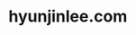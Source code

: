 # hyunjinlee.com

<!-- <h1 align="center">
  Zoomkoding Gatsby Blog
</h1>

<p align="center">
  <a href="https://github.com/zoomkoding/zoomkoding-gatsby-blog/blob/master/LICENSE">
    <img src="https://img.shields.io/badge/license-0BSD-blue.svg" alt="Zoomkoding Gatsby Blog is released under the 0BSD license." />
  </a>
  <img src="https://img.shields.io/badge/PRs-welcome-brightgreen.svg" alt="PRs welcome!" />
  <img src="https://img.shields.io/badge/contributions-welcome-brightgreen.svg?style=flat" alt="contributions welcome" />
</p>

**Demo Websites**: [**English**](https://zoomkoding.netlify.app) | [**Korean**](https://www.zoomkoding.com)

[**English README.md**](https://github.com/zoomkoding/zoomkoding-gatsby-blog/blob/master/README.en.md)

## 👋 소개

블로그를 직접 운영하면서 조금씩 그려봤던 이상적인 개발 블로그 테마를 Gatsby를 통해 만들어보게 되었습니다.
이 테마가 블로그를 운영하고자 하시는 분들에게 자신의 이야기를 잘 담을 수 있는 공간이 되었으면 좋겠습니다.🙌

블로그 테마가 맘에 드셨다면 아래 과정을 통해 자신의 블로그를 만들어보시길 바랍니다!

> 혹시 만드시는 과정에서 궁금하신 점이나 어려움이 있으시다면 [이슈](https://github.com/zoomKoding/zoomkoding-gatsby-blog/issues/new)를 통해 문의 남겨주세요!
> ⭐️는 블로그 운영에 큰 힘이 됩니다!😊

## ✨ 기능

- 😛 미모지와 문자 애니메이션를 통한 자기 소개
- 🔍 포스팅 검색 지원
- 🌘 다크모드 지원
- 💅 코드 하이라이팅 지원
- 👉 글 목차 자동 생성(ToC)
- 💬 Utterances 댓글 기능 지원
- ⚙️ meta-config를 통한 세부 설정 가능
- 👨‍💻 About Page 내용 변경 가능
- 📚 Posts Page 자동 생성
- 🛠 sitemap.xml, robots.txt 자동 생성
- 📈 Google Analytics 지원
- 🧢 Emoji 지원

## 🚀 시작하기

Github Page나 Netlify 중 원하시는 배포 환경에 따라 다음 과정을 진행하시면 빠르게 블로그를 만드실 수 있습니다.

### 🦖 GitHub Page로 만들기

깃헙 페이지를 통해 블로그를 만드시다면 아래 글을 참고해주세요!
[Gatsby 테마로 GitHub Blog 만들기](https://www.zoomkoding.com/gatsby-github-blog/)

### 🔧 Netlify로 만들기

아래 버튼을 활용하면 개인 계정에 `zoomkoding-gatsby-blog`를 사용하고 있는 Repository 생성과 Netlify에 배포를 동시에 진행할 수 있습니다. 이후에, 생성된 Repository를 clone합니다.

[![Deploy to Netlify](https://www.netlify.com/img/deploy/button.svg)](https://app.netlify.com/start/deploy?repository=https://github.com/zoomkoding/zoomkoding-gatsby-blog)

### 🏃‍♀️ 실행하기

아래 명령어를 실행하여 로컬 환경에 블로그를 실행합니다.

```bash
# Install dependencies
$ npm install

# Start development server
$ npm start
```

<br/>

위 명령어가 문제 없이 실행됐다면 [http://localhost:8000](http://localhost:8000)에서 블로그를 확인하실 수 있습니다.

## ⚙️ 블로그 정보 입력하기

위의 과정을 다 진행하셨다면 배포와 개발 환경이 세팅이 끝났습니다! 🙌
이제 블로그 정보를 입력하게 되면 나만의 블로그가 만들어지게 됩니다. 이를 위해 `gatsby-meta-config.js`에 있는 여러값들을 변경해줍니다.

### 1. 블로그 기본 정보

```js
title: '' // zoomkoding.com
description: '' // 줌코딩의 개발일기
language: 'ko', // 'ko', 'en' (영어 버전도 지원하고 있습니다.)
siteUrl: '' // https://www.zoomkoding.com
ogImage: '/og-image.png', // 공유할 때 보이는 미리보기 이미지로 '/static' 하위에 넣고 싶은 이미지를 추가하시면 됩니다.
```

### 2. 댓글 설정

블로그 글들에 댓글을 달 수 있길 원하신다면 utterances를 통해서 이를 설정하실 수 있습니다.

> 🦄 utterances 사용방법은 [링크](https://utteranc.es/)를 참고해주세요!

```js
comments: {
    utterances: {
        repo: '' // zoomkoding/zoomkoding-gatsby-blog
    },
}

```

### 3. 글쓴이 정보

글쓴이(author)에 입력하신 정보는 홈페이지와 about 페이지 상단에 있는 글쓴이를 소개하는 섹션인 bio에서 사용됩니다. **description**에 자신을 설명하는 문구들을 넣으면 애니메이션으로 보여지게 됩니다. bio에 들어가는 이미지를 바꾸시려면 `assets`에 원하시는 파일을 추가하시고 파일의 이름을 **thumbnail**에 넣어주시면 됩니다.(gif도 지원합니다!)

아이폰 미모티콘으로 thumbnail을 만드는 방법이 궁금하시면 [이 글](https://www.zoomkoding.com/memoji-to-gif/)을 참고해주세요!

> 🤖 위에서 설정한 언어에 따라 description의 포맷이 달라집니다.

```js
author: {
    name: '정진혁',
    bio: {
      role: '개발자',
      description: ['사람에 가치를 두는', '능동적으로 일하는', '이로운 것을 만드는'],
      thumbnail: `zoomkoding.gif`,
    },
    social: {
      github: 'https://github.com/zoomKoding',
      linkedIn: 'https://www.linkedin.com/in/jinhyeok-jeong-800871192',
      email: 'zoomkoding@gmail.com',
    },
},
```

## 🙋‍♀️ about page 만들기

about 페이지 또한 gatsby-meta-config.js를 통해 생성됩니다. about 하위에 있는 timestamps와 projects에 각각 정보를 입력하시면 about 페이지가 자동 생성됩니다.

### 1. timestamps

아래와 같이 각 timestamp 정보를 배열로 제공해주시면 입력하신 순서에 맞춰서 timestamps section에 보여지게 됩니다.

> links에 해당 정보가 없다면 생략해도 됩니다.

```js
{
  date: '2021.02 ~',
  activity: '개인 블로그 개발 및 운영',
  links: {
    post: '/gatsby-starter-zoomkoding-introduction',
    github: 'https://github.com/zoomkoding/zoomkoding-gatsby-blog',
    demo: 'https://www.zoomkoding.com',
  },
},
```

### 2. projects

마찬가지로 각 project 정보를 배열로 제공해주시면 입력하신 순서에 맞춰서 projects section에 보여지게 됩니다.

```js
{
  title: '개발 블로그 테마 개발',
  description:
    '개발 블로그를 운영하는 기간이 조금씩 늘어나고 점점 많은 생각과 경험이 블로그에 쌓아가면서 제 이야기를 담고 있는 블로그를 직접 만들어보고 싶게 되었습니다. 그동안 여러 개발 블로그를 보면서 좋았던 부분과 불편했던 부분들을 바탕으로 레퍼런스를 참고하여 직접 블로그 테마를 만들게 되었습니다.',
  techStack: ['gatsby', 'react'],
  thumbnailUrl: 'blog.png',
  links: {
    post: '/gatsby-starter-zoomkoding-introduction',
    github: 'https://github.com/zoomkoding/zoomkoding-gatsby-blog',
    demo: 'https://www.zoomkoding.com',
  }
}
```

<br/>

그렇게 내용을 문제 없이 입력하셨다면 나만의 블로그가 탄생한 것을 확인하실 수 있습니다.🎉

> 변동사항을 실행 중인 블로그에서 확인하시려면 `npm start`를 통해 재실행해주세요!

## ✍️ 글 쓰기

본격적으로 블로그에 글을 쓰려면 `/content` 아래에 디렉토리를 생성하고 `index.md`에 markdown으로 작성하시면 됩니다.

> 이 때, 폴더의 이름은 경로를 생성하는데 됩니다.

### 🏗 메타 정보

index.md 파일의 상단에는 아래와 같이 emoji, title, date, author, tags, categories 정보를 제공해야 합니다.

> emoji는 글머리에 보여지게 되며, categories는 띄어쓰기로 나누어 여러개를 입력할 수 있습니다.

```
---
emoji: 🧢
title: Getting Started
date: '2021-03-22 23:00:00'
author: 줌코딩
tags: tutorial
categories: tutorial
---
```

### 🖼 이미지 경로

글에 이미지를 첨부하고 싶으시다면 같은 디렉토리에 이미지 파일을 추가하셔서 아래와 같이 사용하시면 됩니다.

```
![사진](./[이미지 파일명])
```

### 🔍 목차 생성

글의 우측에 목차가 보이기를 원하신다면 `index.md` 파일 맨 아래에 다음 내용을 추가하시면 자동으로 목차가 생성됩니다.

    ```toc
    ```

### 💡 버그 리포트 & 문의

궁금하신 점이 있으시다면 [이슈](https://github.com/zoomKoding/zoomkoding-gatsby-blog/issues/new)로 남겨주시면 최대한 빠르게 답변 드리도록 하겠습니다!🙋‍♂️

> 🤔 혹시 특정 기능이 없어서 테마 사용을 망설이시거나 제안하고 싶으신 기능이 있으시다면,
> 👉 [여기](https://github.com/zoomKoding/zoomkoding-gatsby-blog/issues/40)에 댓글 남겨주세요! 적극적으로 반영하겠습니다 :) -->
